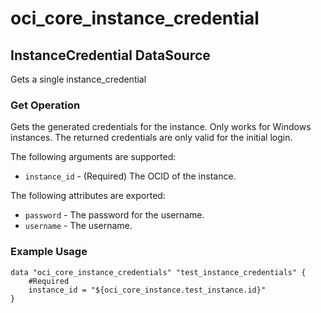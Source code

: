 # oci_core_instance_credential

## InstanceCredential DataSource

Gets a single instance_credential

### Get Operation
Gets the generated credentials for the instance. Only works for Windows instances. The returned credentials
are only valid for the initial login.

The following arguments are supported:

* `instance_id` - (Required) The OCID of the instance.


The following attributes are exported:

* `password` - The password for the username.
* `username` - The username.

### Example Usage

```hcl
data "oci_core_instance_credentials" "test_instance_credentials" {
	#Required
	instance_id = "${oci_core_instance.test_instance.id}"
}
```